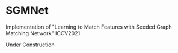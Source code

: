 # SGMNet
Implementation of "Learning to Match Features with Seeded Graph Matching Network" ICCV2021

Under Construction
